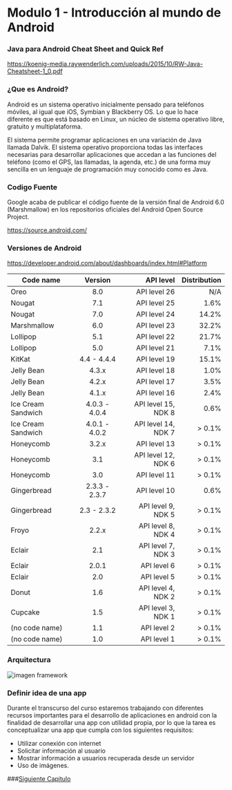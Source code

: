 # Modulo 1 - Introducción al mundo de Android

### Java para Android Cheat Sheet and Quick Ref

https://koenig-media.raywenderlich.com/uploads/2015/10/RW-Java-Cheatsheet-1_0.pdf

### ¿Que es Android?

Android es un sistema operativo inicialmente pensado para teléfonos móviles, al igual que iOS, Symbian y Blackberry OS. Lo que lo hace diferente es que está basado en Linux, un núcleo de sistema operativo libre, gratuito y multiplataforma.

El sistema permite programar aplicaciones en una variación de Java llamada Dalvik. El sistema operativo proporciona todas las interfaces necesarias para desarrollar aplicaciones que accedan a las funciones del teléfono (como el GPS, las llamadas, la agenda, etc.) de una forma muy sencilla en un lenguaje de programación muy conocido como es Java.

### Codigo Fuente

Google acaba de publicar el código fuente de la versión final de Android 6.0 (Marshmallow) en los repositorios oficiales del Android Open Source Project.

https://source.android.com/

### Versiones de Android

https://developer.android.com/about/dashboards/index.html#Platform

|Code name	|Version	|API level | Distribution
| ------------- |:-------------:| -----:| -----:|
| Oreo | 8.0 | API level 26 | N/A
| Nougat | 7.1 | API level 25 | 1.6%
| Nougat | 7.0 | API level 24 | 14.2%
| Marshmallow	| 6.0			|	API level 23 | 32.2%
|Lollipop		| 5.1	| API level 22 | 21.7%
|Lollipop	|5.0	| API level 21 | 7.1%
|KitKat	|4.4 - 4.4.4	|API level 19 | 15.1%
|Jelly Bean	|4.3.x	|API level 18 | 1.0%
|Jelly Bean	|4.2.x	|API level 17 | 3.5%
|Jelly Bean	|4.1.x	|API level 16 | 2.4%
|Ice Cream Sandwich	|4.0.3 - 4.0.4	|API level 15, NDK 8 | 0.6%
|Ice Cream Sandwich	|4.0.1 - 4.0.2	|API level 14, NDK 7 | > 0.1% 
|Honeycomb	|3.2.x	|API level 13 | > 0.1%
|Honeycomb	|3.1	|API level 12, NDK 6 | > 0.1%
|Honeycomb	|3.0	|API level 11 | > 0.1%
|Gingerbread	|2.3.3 - 2.3.7	|API level 10 | 0.6%
|Gingerbread	|2.3 - 2.3.2	|API level 9, NDK 5 | > 0.1%
|Froyo	|2.2.x	|API level 8, NDK 4 | > 0.1%
|Eclair	|2.1	|API level 7, NDK 3 | > 0.1%
|Eclair	|2.0.1	|API level 6 | > 0.1%
|Eclair	|2.0	|API level 5 | > 0.1%
|Donut	|1.6	|API level 4, NDK 2 | > 0.1%
|Cupcake	|1.5	|API level 3, NDK 1 | > 0.1%
|(no code name)	|1.1	|API level 2 | > 0.1%
|(no code name)	|1.0	|API level 1 | > 0.1%

### Arquitectura

![imagen framework][image1]

### Definir idea de una app

Durante el transcurso del curso estaremos trabajando con diferentes recursos importantes para el desarrollo de aplicaciones en android con la finalidad de desarrollar una app con utilidad propia, por lo que la tarea es conceptualizar una app que cumpla con los siguientes requisitos:

+ Utilizar conexión con internet
+ Solicitar información al usuario
+ Mostrar información a usuarios recuperada desde un servidor
+ Uso de imágenes.

###[Siguiente Capitulo](/chapter2.md)

[image1]: https://source.android.com/images/android_framework_details.png "Android Framework"

